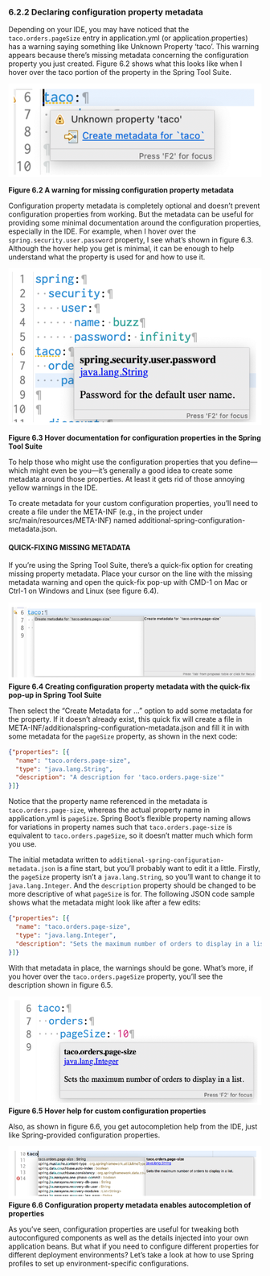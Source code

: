 ### 6.2.2 Declaring configuration property metadata

Depending on your IDE, you may have noticed that the `taco.orders.pageSize` entry in application.yml (or application.properties) has a warning saying something like Unknown Property ‘taco’. This warning appears because there’s missing metadata concerning the configuration property you just created. Figure 6.2 shows what this looks like when I hover over the taco portion of the property in the Spring Tool Suite.

![](../../assets/6.2.png)

**Figure 6.2 A warning for missing configuration property metadata** <br/>

Configuration property metadata is completely optional and doesn’t prevent configuration properties from working. But the metadata can be useful for providing some minimal documentation around the configuration properties, especially in the IDE. For example, when I hover over the `spring.security.user.password` property, I see what’s shown in figure 6.3. Although the hover help you get is minimal, it can be enough to help understand what the property is used for and how to use it.

![](../../assets/6.3.png)

**Figure 6.3 Hover documentation for configuration properties in the Spring Tool Suite** <br/>

To help those who might use the configuration properties that you define—which might even be you—it’s generally a good idea to create some metadata around those properties. At least it gets rid of those annoying yellow warnings in the IDE.

To create metadata for your custom configuration properties, you’ll need to create a file under the META-INF (e.g., in the project under src/main/resources/META-INF) named additional-spring-configuration-metadata.json.

#### QUICK-FIXING MISSING METADATA

If you’re using the Spring Tool Suite, there’s a quick-fix option for creating missing property metadata. Place your cursor on the line with the missing metadata warning and open the quick-fix pop-up with CMD-1 on Mac or Ctrl-1 on Windows and Linux (see figure 6.4).

![](../../assets/6.4.png)
**Figure 6.4 Creating configuration property metadata with the quick-fix pop-up in Spring Tool Suite** <br/>

Then select the “Create Metadata for …” option to add some metadata for the property. If it doesn’t already exist, this quick fix will create a file in META-INF/additionalspring-configuration-metadata.json and fill it in with some metadata for the `pageSize` property, as shown in the next code:

```json
{"properties": [{
  "name": "taco.orders.page-size",
  "type": "java.lang.String",
  "description": "A description for 'taco.orders.page-size'"
}]}
```

Notice that the property name referenced in the metadata is `taco.orders.page-size`, whereas the actual property name in application.yml is `pageSize`. Spring Boot’s flexible property naming allows for variations in property names such that `taco.orders.page-size` is equivalent to `taco.orders.pageSize`, so it doesn’t matter much which form you use.

The initial metadata written to `additional-spring-configuration-metadata.json` is a fine start, but you’ll probably want to edit it a little. Firstly, the `pageSize` property isn’t a `java.lang.String`, so you’ll want to change it to `java.lang.Integer`. And the `description` property should be changed to be more descriptive of what `pageSize` is for. The following JSON code sample shows what the metadata might look like after a few edits:

```json
{"properties": [{
  "name": "taco.orders.page-size",
  "type": "java.lang.Integer",
  "description": "Sets the maximum number of orders to display in a list."
}]}
```

With that metadata in place, the warnings should be gone. What’s more, if you hover over the `taco.orders.pageSize` property, you’ll see the description shown in figure 6.5.

![](../../assets/6.5.png)
**Figure 6.5 Hover help for custom configuration properties** <br/>

Also, as shown in figure 6.6, you get autocompletion help from the IDE, just like Spring-provided configuration properties.

![](../../assets/6.6.png)
**Figure 6.6 Configuration property metadata enables autocompletion of properties** <br/>

As you’ve seen, configuration properties are useful for tweaking both autoconfigured components as well as the details injected into your own application beans. But what if you need to configure different properties for different deployment environments? Let’s take a look at how to use Spring profiles to set up environment-specific configurations.


